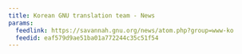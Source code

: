 ```yaml
---
title: Korean GNU translation team - News
params:
  feedlink: https://savannah.gnu.org/news/atom.php?group=www-ko
  feedid: eaf579d9ae51ba01a772244c35c51f54
---
```


